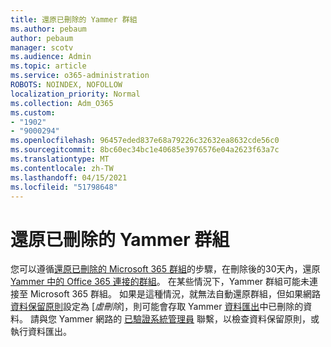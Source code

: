 ```yaml
---
title: 還原已刪除的 Yammer 群組
ms.author: pebaum
author: pebaum
manager: scotv
ms.audience: Admin
ms.topic: article
ms.service: o365-administration
ROBOTS: NOINDEX, NOFOLLOW
localization_priority: Normal
ms.collection: Adm_O365
ms.custom:
- "1902"
- "9000294"
ms.openlocfilehash: 96457eded837e68a79226c32632ea8632cde56c0
ms.sourcegitcommit: 8bc60ec34bc1e40685e3976576e04a2623f63a7c
ms.translationtype: MT
ms.contentlocale: zh-TW
ms.lasthandoff: 04/15/2021
ms.locfileid: "51798648"
---
```

# <a name="restore-a-deleted-yammer-group"></a>還原已刪除的 Yammer 群組

您可以遵循[還原已刪除的 Microsoft 365 群組](https://docs.microsoft.com/microsoft-365/admin/create-groups/restore-deleted-group)的步驟，在刪除後的30天內，還原[Yammer 中的 Office 365 連接的群組](https://docs.microsoft.com/yammer/manage-yammer-groups/yammer-and-office-365-groups)。
在某些情況下，Yammer 群組可能未連接至 Microsoft 365 群組。 如果是這種情況，就無法自動還原群組，但如果網路 [資料保留原則](https://docs.microsoft.com/yammer/manage-security-and-compliance/manage-data-compliance)設定為 [*虛刪除*]，則可能會存取 Yammer [資料匯出](https://docs.microsoft.com/yammer/manage-security-and-compliance/export-yammer-enterprise-data)中已刪除的資料。 請與您 Yammer 網路的 [已驗證系統管理員](https://docs.microsoft.com/yammer/manage-yammer-users/manage-yammer-admins) 聯繫，以檢查資料保留原則，或執行資料匯出。
